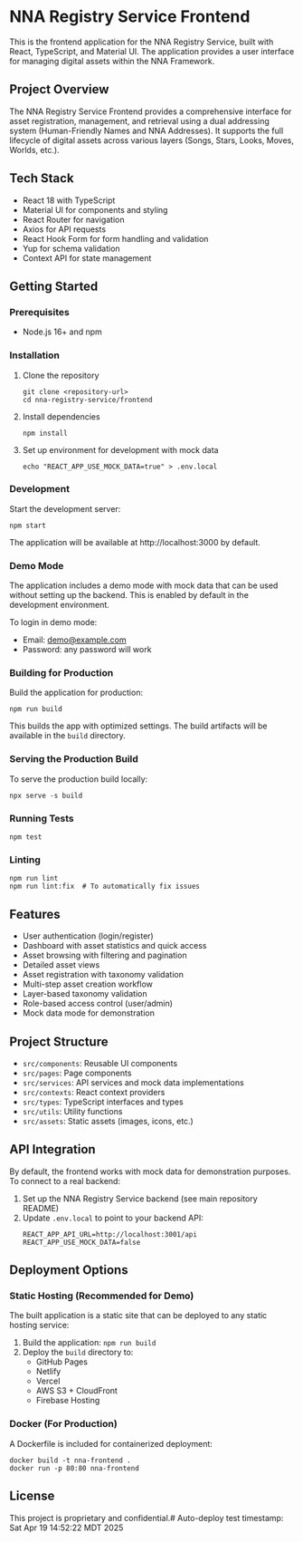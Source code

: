 # NNA Registry Service Frontend

This is the frontend application for the NNA Registry Service, built with React, TypeScript, and Material UI. The application provides a user interface for managing digital assets within the NNA Framework.

## Project Overview

The NNA Registry Service Frontend provides a comprehensive interface for asset registration, management, and retrieval using a dual addressing system (Human-Friendly Names and NNA Addresses). It supports the full lifecycle of digital assets across various layers (Songs, Stars, Looks, Moves, Worlds, etc.).

## Tech Stack

- React 18 with TypeScript
- Material UI for components and styling
- React Router for navigation
- Axios for API requests
- React Hook Form for form handling and validation
- Yup for schema validation
- Context API for state management

## Getting Started

### Prerequisites

- Node.js 16+ and npm

### Installation

1. Clone the repository
   ```
   git clone <repository-url>
   cd nna-registry-service/frontend
   ```

2. Install dependencies
   ```
   npm install
   ```

3. Set up environment for development with mock data
   ```
   echo "REACT_APP_USE_MOCK_DATA=true" > .env.local
   ```

### Development

Start the development server:

```
npm start
```

The application will be available at http://localhost:3000 by default.

### Demo Mode

The application includes a demo mode with mock data that can be used without setting up the backend. This is enabled by default in the development environment.

To login in demo mode:
- Email: demo@example.com
- Password: any password will work

### Building for Production

Build the application for production:

```
npm run build
```

This builds the app with optimized settings. The build artifacts will be available in the `build` directory.

### Serving the Production Build

To serve the production build locally:

```
npx serve -s build
```

### Running Tests

```
npm test
```

### Linting

```
npm run lint
npm run lint:fix  # To automatically fix issues
```

## Features

- User authentication (login/register)
- Dashboard with asset statistics and quick access
- Asset browsing with filtering and pagination
- Detailed asset views
- Asset registration with taxonomy validation
- Multi-step asset creation workflow
- Layer-based taxonomy validation
- Role-based access control (user/admin)
- Mock data mode for demonstration

## Project Structure

- `src/components`: Reusable UI components
- `src/pages`: Page components
- `src/services`: API services and mock data implementations
- `src/contexts`: React context providers
- `src/types`: TypeScript interfaces and types
- `src/utils`: Utility functions
- `src/assets`: Static assets (images, icons, etc.)

## API Integration

By default, the frontend works with mock data for demonstration purposes. To connect to a real backend:

1. Set up the NNA Registry Service backend (see main repository README)
2. Update `.env.local` to point to your backend API:
   ```
   REACT_APP_API_URL=http://localhost:3001/api
   REACT_APP_USE_MOCK_DATA=false
   ```

## Deployment Options

### Static Hosting (Recommended for Demo)

The built application is a static site that can be deployed to any static hosting service:

1. Build the application: `npm run build`
2. Deploy the `build` directory to:
   - GitHub Pages
   - Netlify
   - Vercel
   - AWS S3 + CloudFront
   - Firebase Hosting

### Docker (For Production)

A Dockerfile is included for containerized deployment:

```
docker build -t nna-frontend .
docker run -p 80:80 nna-frontend
```

## License

This project is proprietary and confidential.# Auto-deploy test timestamp: Sat Apr 19 14:52:22 MDT 2025
